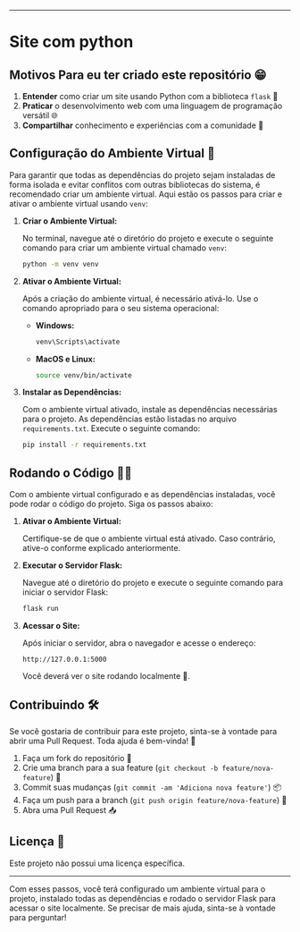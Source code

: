

---

# Site com python

## Motivos Para eu ter criado este repositório 😁

1. **Entender** como criar um site usando Python com a biblioteca `flask` 🐍
2. **Praticar** o desenvolvimento web com uma linguagem de programação versátil 🌐
3. **Compartilhar** conhecimento e experiências com a comunidade 👥

## Configuração do Ambiente Virtual 🚀

Para garantir que todas as dependências do projeto sejam instaladas de forma isolada e evitar conflitos com outras bibliotecas do sistema, é recomendado criar um ambiente virtual. Aqui estão os passos para criar e ativar o ambiente virtual usando `venv`:

1. **Criar o Ambiente Virtual:**

   No terminal, navegue até o diretório do projeto e execute o seguinte comando para criar um ambiente virtual chamado `venv`:

   ```bash
   python -m venv venv
   ```

2. **Ativar o Ambiente Virtual:**

   Após a criação do ambiente virtual, é necessário ativá-lo. Use o comando apropriado para o seu sistema operacional:

   - **Windows:**
     ```bash
     venv\Scripts\activate
     ```

   - **MacOS e Linux:**
     ```bash
     source venv/bin/activate
     ```

3. **Instalar as Dependências:**

   Com o ambiente virtual ativado, instale as dependências necessárias para o projeto. As dependências estão listadas no arquivo `requirements.txt`. Execute o seguinte comando:

   ```bash
   pip install -r requirements.txt
   ```

## Rodando o Código 🏃‍♂️

Com o ambiente virtual configurado e as dependências instaladas, você pode rodar o código do projeto. Siga os passos abaixo:

1. **Ativar o Ambiente Virtual:**

   Certifique-se de que o ambiente virtual está ativado. Caso contrário, ative-o conforme explicado anteriormente.

2. **Executar o Servidor Flask:**

   Navegue até o diretório do projeto e execute o seguinte comando para iniciar o servidor Flask:

   ```bash
   flask run
   ```

3. **Acessar o Site:**

   Após iniciar o servidor, abra o navegador e acesse o endereço:

   ```
   http://127.0.0.1:5000
   ```

   Você deverá ver o site rodando localmente 🎉.

## Contribuindo 🛠️

Se você gostaria de contribuir para este projeto, sinta-se à vontade para abrir uma Pull Request. Toda ajuda é bem-vinda! 💪

1. Faça um fork do repositório 🍴
2. Crie uma branch para a sua feature (`git checkout -b feature/nova-feature`) 🌿
3. Commit suas mudanças (`git commit -am 'Adiciona nova feature'`) 📦
4. Faça um push para a branch (`git push origin feature/nova-feature`) 🚀
5. Abra uma Pull Request 📥

## Licença 📜

Este projeto não possui uma licença específica.

---

Com esses passos, você terá configurado um ambiente virtual para o projeto, instalado todas as dependências e rodado o servidor Flask para acessar o site localmente. Se precisar de mais ajuda, sinta-se à vontade para perguntar!
